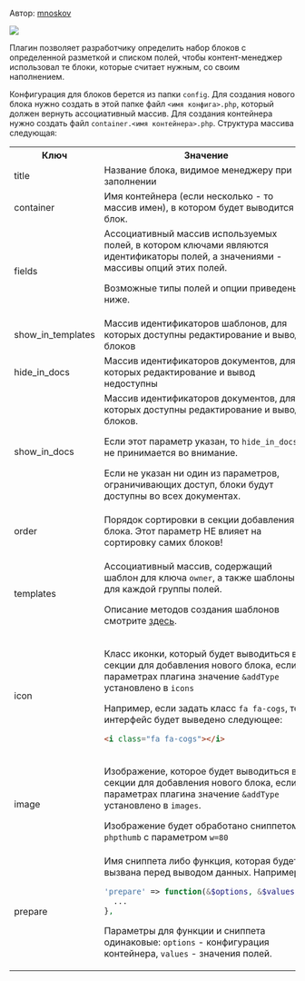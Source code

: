 Автор: <a href="https://github.com/mnoskov/pagebuilder">mnoskov</a>

<img src="https://img.shields.io/badge/PHP-%3E=5.6-green.svg?php=5.6">

Плагин позволяет разработчику определить набор блоков с определенной разметкой и списком полей, чтобы контент-менеджер использовал те блоки, которые считает нужным, со своим наполнением.

Конфигурация для блоков берется из папки `config`. Для создания нового блока нужно создать в этой папке файл `<имя конфига>.php`, который должен вернуть ассоциативный массив. Для создания контейнера нужно создать файл `container.<имя контейнера>.php`. Структура массива следующая:

<table>
<tr><th>Ключ</th><th>Значение</th></tr>
<tr><td>title</td><td>Название блока, видимое менеджеру при заполнении</td></tr>
<tr><td>container</td><td>Имя контейнера (если несколько - то массив имен), в котором будет выводится блок.</td></tr>
<tr>
<td>fields</td>
<td>
Ассоциативный массив используемых полей, в котором ключами являются идентификаторы полей, а значениями - массивы опций этих полей.

Возможные типы полей и опции приведены ниже.
</td>
</tr>
<tr><td>show_in_templates</td><td>Массив идентификаторов шаблонов, для которых доступны редактирование и вывод блоков</td></tr>
<tr><td>hide_in_docs</td><td>Массив идентификаторов документов, для которых редактирование и вывод недоступны</td></tr>
<tr><td>show_in_docs</td><td>Массив идентификаторов документов, для которых доступны редактирование и вывод блоков.

Если этот параметр указан, то `hide_in_docs` не принимается во внимание.

Если не указан ни один из параметров, ограничивающих доступ, блоки будут доступны во всех документах.</td></tr>
<tr><td>order</td><td>Порядок сортировки в секции добавления блока. Этот параметр НЕ влияет на сортировку самих блоков!</td></tr>
<tr>
<td>templates</td>
<td>

Ассоциативный массив, содержащий шаблон для ключа `owner`, а также шаблоны для каждой группы полей.

Описание методов создания шаблонов смотрите <a href="01_%D0%A8%D0%B0%D0%B1%D0%BB%D0%BE%D0%BD%D1%8B.md">здесь</a>.

</td>
</tr>
<tr><td>icon</td><td>
  
  Класс иконки, который будет выводиться в секции для добавления нового блока, если в параметрах плагина значение `&addType` установлено в `icons`
  
Например, если задать класс `fa fa-cogs`, то в интерфейс будет выведено следующее:
```html
<i class="fa fa-cogs"></i>
```

</td></tr>
<tr><td>image</td><td>
  
  Изображение, которое будет выводиться в секции для добавления нового блока, если в параметрах плагина значение `&addType` установлено в `images`.
  
Изображение будет обработано сниппетом `phpthumb` с параметром `w=80`

</td></tr>
<tr><td>prepare</td><td>Имя сниппета либо функция, которая будет вызвана перед выводом данных. Например:

```php
'prepare' => function(&$options, &$values) {
  ...
},
```

Параметры для функции и сниппета одинаковые: `options` - конфигурация контейнера, `values` - значения полей.</td></tr>
</table>
